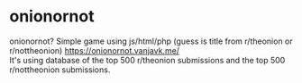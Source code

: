 # onionornot
onionornot? Simple game using js/html/php (guess is title from r/theonion or r/nottheonion) 
https://onionornot.vanjavk.me/    
It's using database of the top 500 r/theonion submissions and the top 500 r/nottheonion submissions.
